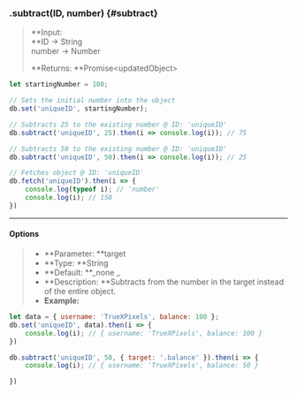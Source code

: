 ### .subtract\(ID, number\) {#subtract}

> **Input:                                            
>    **ID -&gt; String  
>    number -&gt; Number
>
> **Returns: **Promise&lt;updatedObject&gt;

```js
let startingNumber = 100;

// Sets the initial number into the object
db.set('uniqueID', startingNumber);

// Subtracts 25 to the existing number @ ID: 'uniqueID'
db.subtract('uniqueID', 25).then(i => console.log(i)); // 75

// Subtracts 50 to the existing number @ ID: 'uniqueID'
db.subtract('uniqueID', 50).then(i => console.log(i)); // 25

// Fetches object @ ID: 'uniqueID'
db.fetch('uniqueID').then(i => {
    console.log(typeof i); // 'number'
    console.log(i); // 150
})
```

---

#### Options

> * **Parameter: **target
> * **Type: **String
> * **Default: **_none  _
> * **Description: **Subtracts from the number in the target instead of the entire object.
> * **Example:**

```js
let data = { username: 'TrueXPixels', balance: 100 };
db.set('uniqueID', data).then(i => {
    console.log(i); // { username: 'TrueXPixels', balance: 100 }
})

db.subtract('uniqueID', 50, { target: '.balance' }).then(i => {
    console.log(i); // { username: 'TrueXPixels', balance: 50 }

})
```



